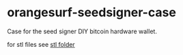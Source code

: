 # orangesurf-seedsigner-case
Case for the seed signer DIY bitcoin hardware wallet. 

for stl files see [stl folder ](/stl)
